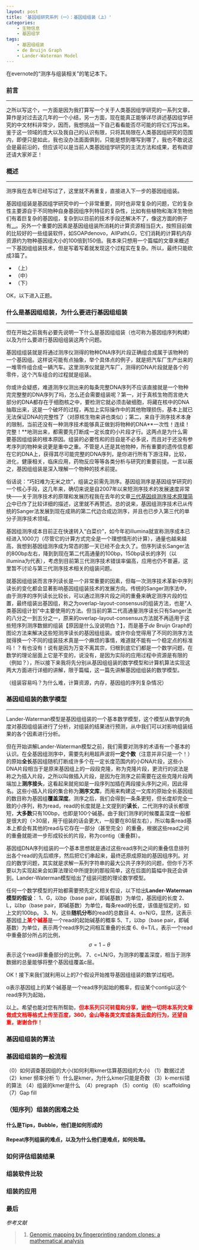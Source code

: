 ```yaml
---
layout: post
title: '基因组研究系列（一）：基因组组装（上）'
categories:
    - 生物信息
    - 基因组学
tags:
    - 基因组组装
    - de Bruijn Graph
    - Lander-Waterman Model
---
```


在evernote的“测序与组装相关”的笔记本下。

<a id='introduce' name='introduce'> </a>

### 前言
----

之所以写这个，一方面是因为我打算写一个关于人类基因组学研究的一系列文章，算作是对过去这几年的一个小结，另一方面，现在能真正能够详尽讲述基因组学研究的中文材料非常少，因而，我想挑战一下自己看看能否尽可能的将它们写出来。鉴于这一领域的庞大以及我自己的认识有限，只将其局限在人类基因组研究的范围内，即便只是如此，我也没办法面面俱到，只能是想到哪写到哪了，我也不敢说这会是最前沿的，但应该可以是当前人类基因组学研究的主流方法和成果，若有疏谬还请大家斧正！

### 概述
----
测序我在去年已经写过了，这里就不再重复，直接进入下一步的基因组组装。

基因组组装是基因组学研究中的一个非常重要，同时也非常复杂的问题，它的复杂性主要源自于不同物种自身基因组序列特征的复杂性，比如有些植物和海洋生物他们有着巨复杂的基因组，复杂到以目前的技术手段还解决不了，像这方面的例子有[...]()。另外一个重要的因素是基因组组装所消耗的计算资源相当巨大，按照目前做的比较好的一些组装软件，如SOAPdenovo，AllPathLG，它们消耗的计算机内存资源约为物种基因组大小的100倍到150倍。我本来只想用一个篇幅的文章来概述一下基因组组装技术，但是写着写着就发现这个过程实在复杂。所以，最终只能砍成3篇了。

* （上）[]()
* （中）[]()
* （下）[]()

OK，以下进入正题。

### 什么是基因组组装，为什么要进行基因组组装
----

但在开始之前我有必要先说明一下什么是基因组组装（也可称为基因组序列构建）以及为什么要进行基因组组装这两个问题。

基因组组装就是将通过测序仪测得的物种DNA序列片段正确组合成属于该物种的一个基因组。这样说可能有点抽象，举个具体点的例子，就是把汽车厂生产出来的一堆零件组合成一辆汽车。这里测序仪就是汽车厂，测得的DNA片段就是各个的零件，这个汽车组合的过程就是组装。

你或许会疑惑，难道测序仪测出来的每条完整DNA序列不应该直接就是一个物种完完整整的DNA序列了吗，怎么还会需要组装呢？第一，对于真核生物而言绝大部分的DNA都存在于细胞核之中，要检测它就必须击破细胞，将藏在核中的DNA抽取出来，这是一个破坏的过程，再加上实际操作中的其他物理损伤，基本上就已无法保证DNA的完整性了（对原核生物来讲也类似）；第二，来自于测序技术本身的限制，当前还没有一种测序技术能够真正做到将物种的DNA**一次性！连续！完整！**地测出来，都需要先打断成一定长度的小片段才行。这两点是为什么需要基因组组装的根本原因。组装的必要性和的目自是不必多说，而且对于还没有参考序列的物种来说更是重中之重。不管是人还是其他物种，所有重要的遗传信息都在它的DNA上，获得其尽可能完整的DNA序列，是你进行所有下游注释，比较，进化，健康相关，临床应用，药物反应等等各类分析与研究的重要前提。一言以蔽之，基因组组装是深入理解一个物种的技术前提。

俗话说：“巧妇难为无米之炊”，组装之前需先测序。基因组测序是基因组学研究的一个核心手段，这几年来，确切来说是自2007年以来短测序技术的发展速度非常快——关于测序技术的原理和发展历程我在去年的文章[三代基因组测序技术原理简介](/2013/08/02/An-Introduction-of-NGS-Sequence.html)中已作了比较详细的描述，这里就不再赘述。总的说来，基因组测序技术已从传统的Sanger法发展到现在成熟的第二代边合成边测序，并且也已步入第三代的单分子测序技术领域。

基因组测序成本目前正在快速转入“白菜价”，如今年初illumina就宣称测序成本已经进入1000刀（尽管它的计算方式完全是一个理想情形的计算），通量也越来越高，我想到基因组测序成为常态的那一天已经不会太久了。但序列读长Sanger法的800bp左右，降到到现在第二代高通量的100bp，150bp读长的序列（以illumina为代表），考虑到目前第三代测序技术错误率偏高，应用也仍不普遍，这里暂不讨论与第三代测序技术相关的组装问题。

就基因组组装而言序列读长是一个非常重要的因素，但每一次测序技术革新中序列读长的变化都会显著影响基因组组装技术的发展方向。传统的Sanger测序法中，由于测序的序列读长比较长，可以通过测序片段之间的重叠来确定测序片段的位置，最终组装出基因组，称之为overlap-layout-consensus的组装方法，也是“人类基因组计划”中主要使用的方法。但当前的第二代高通量测序读长只有Sanger法的八分之一到五分之一，原来的overlap-layout-consensus方法就不再适用于这些短序列测序数据的组装【原因是什么没说明白？】，而是基于*de* Bruijn Graph的图论方法来解决这些短测序读长的基因组组装。或许你会觉得用了不同的测序方法就得换一个不同的组装技术真是一个麻烦的事情，难道就不能有一个稳定点的标准吗！？有也没有！说有是因为万变不离其宗，归根到底它们都是一个数学问题，在数学的理论层面上它是不变的，说没有，是因为实际的应用过程中资源是有限的（例如？），所以接下来我将先分别从基因组组装的数学模型和计算机算法实现这两大方面进行详细的讲解，限于篇幅，这一篇先讲解基因组组装的数学模型。

（组装容易吗？为什么难，计算资源，内存，基因组的序列复杂情况）

### 基因组组装的数学模型
----

Lander-Waterman模型是基因组组装的一个基本数学模型，这个模型从数学的角度对基因组组装进行了分析，对组装的结果进行预测，从中我们可以对影响组装结果的各个因素进行分析。

但在开始讲解Lander-Waterman模型之前，我们需要对测序的术语有一个基本的认识。在全基因组测序中，需要先利用超声波将**一定个数**（注意并非只是一个！）的原始**全长**基因组随机打断成许多个在一定长度范围内的小DNA片段，这些小DNA片段相当于是原来基因组上的一段段克隆，称为克隆片段，更流行的说法是称之为插入片段，之所以叫做插入片段，是因为在测序之前需要在这些克隆片段两端加上**测序接头**，这看起来就宛如是一段序列加插在两段接头序列之间，因此得名。这些小插入片段的集合称为**测序文库**，而用来构建这一文库的原始全长基因组的数目称为基因组**覆盖深度**。测序之后，我们会得到一条条更短，但长度却完全一致的小序列，称为read，read的长度就是上文提到的**读长**，二代测序的读长都很短，**大多数**只有100bp，也即是100个碱基。由于我们测序的时候覆盖深度一般都是很大的（>30层，用于组装的话会更大，一般要在80层左右），所以每条read基本上都会有其他的read与它存在一部分（甚至完全）的重叠，根据这些read之间的重叠就能进一步形成较长的片段，称为contig（重叠群）。

基因组DNA序列组装的一个基本思想就是通过这些read序列之间的重叠信息排列出各个read的先后顺序，然后把它们串起来，最终还原成原始的基因组序列。对应的数学问题，其实就是求解一系列字符串的最大公共子序列的问题，但你千万不要以为实现起来会如算法理论中所提到的那般简单，这在后面的篇幅中我还会讲到。Lander-Waterman模型给出了组装问题的理论数学模型。

任何一个数学模型的开始都需要预先定义相关假设，以下给出**Lander-Waterman模型的假设**：
1、G，以bp（base pair，即碱基数）为单位，基因组的长度
2、L，以bp（base pair，即碱基数）为单位，每条read的长度，该值是恒定的，如上文的100bp。
3、N，这些**随机分布**的read的总数目
4、α=N/G，显然，这表示基因组上<strong><span style="color: #ff0000;">某个碱基</span></strong>是一个read的起始碱基的概率
5、T，以bp（base pair，即碱基数）为单位，表示两个read序列之间相互重叠的长度
6、θ=T/L，表示一个read中重叠部分所占的比例，$$σ=1-θ$$表示这个read非重叠部分的比例。
7、c=LN/G，为测序的覆盖深度，相当于测序数据的总量能够将整个基因组覆盖c层。

OK！接下来我们就利用以上的7个假设开始推导基因组组装的数学过程吧。

α表示基因组上的某个碱基是一个read序列起始的概率，假设某个contig以这个read序列为起始，



<p>
以上。希望也能对您有所帮助，<strong><span style="color: #ff0000;">但本系列只可转载和分享，谢绝一切将本系列文章做成文档等格式上传至百度，360，金山等各类文库或各类云盘的行为，还望自重，谢谢合作！</span></strong>
</p>

### 基因组组装的算法

### 基因组组装的一般流程
（0）如何调查基因组的大小(如何利用kmer估算基因组的大小)
（1）数据过滤
（2）kmer 频率分析
	1）什么是kmer，为什么kmer只能是奇数
（3）k-mer纠错的算法
（4）组装的kmer是什么
（4）pregraph
（5）contig
（6）scaffolding
（7）Gap fill
### （短序列）组装的困难之处
#### 什么是Tips，Bubble，他们是如何形成的
#### Repeat序列组装的难点，以及为什么他们是难点，如何处理。 
### 如何评估组装结果
### 组装软件比较
### 组装的应用
### 最后

*参考文献*

> 1. [Genomic mapping by fingerprinting random clones: a mathematical analysis](http://www.ncbi.nlm.nih.gov/pubmed/3294162)

